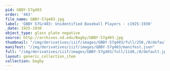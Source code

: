 ```yaml
---
pid: GBBY-57g403
order: '403'
file_name: GBBY-57g403.jpg
label: 'GBBY 57G/403: Unidentified Baseball Players - c1925-1930'
_date: 1925-1930
object_type: glass plate negative
source: http://archives.nd.edu/Bagby/GBBY-57g403.jpg
thumbnail: "/img/derivatives/iiif/images/GBBY-57g403/full/250,/0/default.jpg"
manifest: "/img/derivatives/iiif/images/GBBY-57g403/manifest.json"
full: "/img/derivatives/iiif/images/GBBY-57g403/full/1140,/0/default.jpg"
layout: generic_collection_item
collection: bagby
---
```


